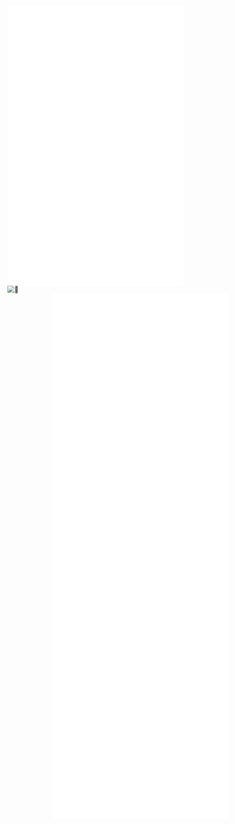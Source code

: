 [<img align="left" width="400" alt="🦑" src="https://github.com/AnuragAnalog/AnuragAnalog/blob/main/metrics-left.svg">](https://github.com/AnuragAnalog)
[<img align="left" width="150" alt="🦑" src="https://count.getloli.com/get/@AnuragAnalog?theme=rule34">](https://www.youtube.com/channel/UCUHlk_f7BJmmSxHxPjnkPkA)
[<img align="right" width="400" alt="🦑" src="https://github.com/AnuragAnalog/AnuragAnalog/blob/main/metrics-right.svg">](https://github.com/AnuragAnalog)